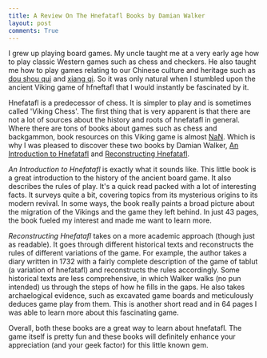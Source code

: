 ```yaml
---
title: A Review On The Hnefatafl Books by Damian Walker
layout: post
comments: True
---
```


I grew up playing board games.  My uncle taught me at a very early age how to play classic
Western games such as chess and checkers.  He also taught me how to play games relating to our Chinese
culture and heritage such as [dou shou qui](https://en.wikipedia.org/wiki/Jungle_(board_game))
and [xiang qi](https://en.wikipedia.org/wiki/Xiangqi).  So it was only natural when I stumbled upon
the ancient Viking game of hfneftafl that I would instantly be fascinated by it.

Hnefatafl is a predecessor of chess.  It is simpler to play and is sometimes called 'Viking Chess'.  The first thing that is very apparent is that there are not a lot of sources about the history and roots of hnefatafl
in general.  Where there are tons of books about games such as chess and backgammon, book resources
on this Viking game is almost [NaN](https://en.wikipedia.org/wiki/NaN).  Which is why I was pleased to discover these two books
by Damian Walker, [An Introduction to Hnefatafl](http://tafl.cyningstan.com/weblinks/1346/an-introduction-to-hnefatafl) and
[Reconstructing Hnefatafl](http://tafl.cyningstan.com/weblinks/1068/reconstructing-hnefatafl).

*An Introduction to Hnefatafl* is exactly what it sounds like.  This little book is a great introduction
to the history of the ancient board game.  It also describes the rules of play.  It's a quick read packed with a lot of interesting facts. 
It surveys quite a bit, covering topics from its mysterious origins to its modern revival.  In some ways, the book really paints a broad picture about the migration of
the Vikings and the game they left behind.  In just 43 pages, the book fueled my interest and made me want
to learn more.

*Reconstructing Hnefatafl* takes on a more academic approach (though just as readable).  It goes through different
historical texts and reconstructs the rules of different variations of the game.  For example, the author takes a
diary written in 1732 with a fairly complete description of the game of tablut (a variation of hnefatafl) and reconstructs the rules accordingly.  Some historical texts are less comprehensive, in which Walker walks (no pun intended) us through the steps of how he fills in the gaps.  He also takes archaelogical
evidence, such as excavated game boards and meticulously deduces game play from them.  This is another short read and in 64 pages I was able to learn more about this fascinating game.

Overall, both these books are a great way to learn about hnefatafl.  The game itself is pretty fun
and these books will definitely enhance your appreciation (and your geek factor) for this little known gem.

